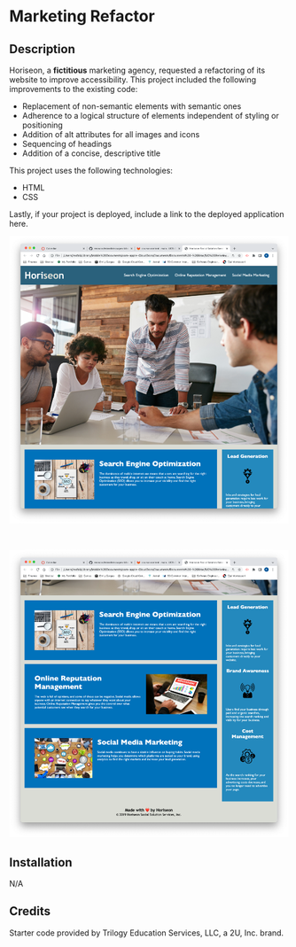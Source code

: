 # Marketing Refactor

## Description 

Horiseon, a **fictitious** marketing agency, requested a refactoring of its website to improve accessibility. This project included the following improvements to the existing code:
* Replacement of non-semantic elements with semantic ones
* Adherence to a logical structure of elements independent of styling or positioning
* Addition of alt attributes for all images and icons
* Sequencing of headings
* Addition of a concise, descriptive title

This project uses the following technologies:
* HTML
* CSS

Lastly, if your project is deployed, include a link to the deployed application here.

![screenshot of Horiseon website](./assets/images/Horiseon1.png)

<br />

![screenshot of Horiseon website](./assets/images/Horiseon2.png)

## Installation

N/A

## Credits

Starter code provided by Trilogy Education Services, LLC, a 2U, Inc. brand.